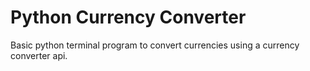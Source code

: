 # Python Currency Converter

Basic python terminal program to convert currencies using a currency converter api.
